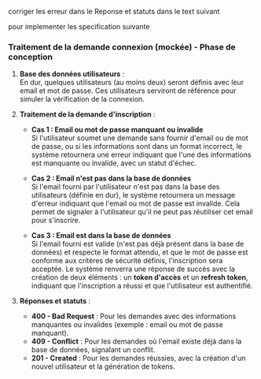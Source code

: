 corriger les erreur dans le Reponse et statuts dans le text suivant

pour implementer les specification suivante 

### Traitement de la demande connexion (mockée) - Phase de conception

1. **Base des données utilisateurs** :  
   En dur, quelques utilisateurs (au moins deux) seront définis avec leur email et mot de passe. Ces utilisateurs serviront de référence pour simuler la vérification de la connexion.

2. **Traitement de la demande d'inscription** :

   - **Cas 1 : Email ou mot de passe manquant ou invalide**  
     Si l'utilisateur soumet une demande sans fournir d'email ou de mot de passe, ou si les informations sont dans un format incorrect, le système retournera une erreur indiquant que l'une des informations est manquante ou invalide, avec un statut d'échec.

   - **Cas 2 : Email  n'est pas  dans la base de données**  
     Si l'email fourni par l'utilisateur  n'est pas dans la base des utilisateurs (définie en dur), le système retournera un message d'erreur indiquant que l'email ou mot de passe est invalide. Cela permet de signaler à l'utilisateur qu'il ne peut pas réutiliser cet email pour s'inscrire.

   - **Cas 3 : Email est  dans la base de données**  
     Si l'email fourni est valide (n'est pas déjà présent dans la base de données) et respecte le format attendu, et que le mot de passe est conforme aux critères de sécurité définis, l'inscription sera acceptée. Le système renverra une réponse de succès avec la création de deux éléments : un **token d'accès** et un **refresh token**, indiquant que l'inscription a réussi et que l'utilisateur est authentifié.

3. **Réponses et statuts** :
   - **400 - Bad Request** : Pour les demandes avec des informations manquantes ou invalides (exemple : email ou mot de passe manquant).
   - **409 - Conflict** : Pour les demandes où l'email existe déjà dans la base de données, signalant un conflit.
   - **201 - Created** : Pour les demandes réussies, avec la création d'un nouvel utilisateur et la génération de tokens.
